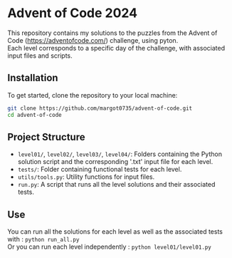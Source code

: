 # Advent of Code 2024

This repository contains my solutions to the puzzles from the Advent of Code (https://adventofcode.com/) challenge, using pyton.  
Each level corresponds to a specific day of the challenge, with associated input files and scripts.

## Installation

To get started, clone the repository to your local machine:

```bash
git clone https://github.com/margot0735/advent-of-code.git
cd advent-of-code
```

## Project Structure

- `level01/`, `level02/`, `level03/`, `level04/`: Folders containing the Python solution script and the corresponding '.txt' input file for each level.
- `tests/`: Folder containing functional tests for each level.
- `utils/tools.py`: Utility functions for input files.
- `run.py`: A script that runs all the level solutions and their associated tests.

## Use

You can run all the solutions for each level as well as the associated tests with : `python run_all.py`  
Or you can run each level independently : `python level01/level01.py`
